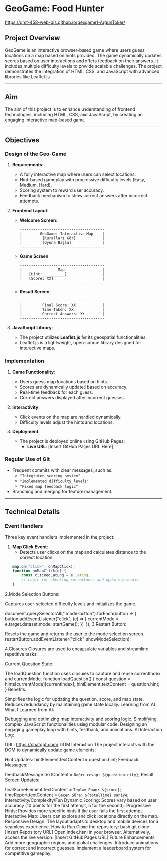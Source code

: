 # GeoGame:   Food Hunter

https://gmt-458-web-gis.github.io/geogame1-ArgunToker/

## **Project Overview**
GeoGame is an interactive browser-based game where users guess locations on a map based on hints provided. The game dynamically updates scores based on user interactions and offers feedback on their answers. It includes multiple difficulty levels to provide scalable challenges. The project demonstrates the integration of HTML, CSS, and JavaScript with advanced libraries like Leaflet.js.

---

## **Aim**
The aim of this project is to enhance understanding of frontend technologies, including HTML, CSS, and JavaScript, by creating an engaging interactive map-based game.

---

## **Objectives**
### **Design of the Geo-Game**
1. **Requirements**:
   - A fully interactive map where users can select locations.
   - Hint-based gameplay with progressive difficulty levels (Easy, Medium, Hard).
   - Scoring system to reward user accuracy.
   - Feedback mechanism to show correct answers after incorrect attempts.

2. **Frontend Layout**:
   - **Welcome Screen**:
     ```
     --------------------------------------
     |        GeoGame: Interactive Map    |
     |         [Kuralları Gör]            |
     |         [Oyuna Başla]              |
     --------------------------------------
     ```
   - **Game Screen**:
     ```
     --------------------------------------
     |                Map                 |
     |   [Hint: _________]                |
     |   [Score: XX]                      |
     --------------------------------------
     ```
   - **Result Screen**:
     ```
     --------------------------------------
     |         Final Score: XX            |
     |         Time Taken: XX             |
     |         Correct Answers: XX        |
     --------------------------------------
     ```

3. **JavaScript Library**:
   - The project utilizes **Leaflet.js** for its geospatial functionalities.
   - Leaflet.js is a lightweight, open-source library designed for interactive maps.

### **Implementation**
1. **Game Functionality**:
   - Users guess map locations based on hints.
   - Scores are dynamically updated based on accuracy.
   - Real-time feedback for each guess.
   - Correct answers displayed after incorrect guesses.

2. **Interactivity**:
   - Click events on the map are handled dynamically.
   - Difficulty levels adjust the hints and locations.

3. **Deployment**:
   - The project is deployed online using GitHub Pages:
     - **Live URL**: [Insert GitHub Pages URL Here]

### **Regular Use of Git**
- Frequent commits with clear messages, such as:
  - `"Integrated scoring system"`
  - `"Implemented difficulty levels"`
  - `"Fixed map feedback logic"`
- Branching and merging for feature management.

---

## **Technical Details**
### **Event Handlers**
Three key event handlers implemented in the project:
1. **Map Click Event**:
   - Detects user clicks on the map and calculates distance to the correct location.
   ```javascript
   map.on("click", onMapClick);
   function onMapClick(e) {
       const clickedLatLng = e.latlng;
       // Logic for checking correctness and updating scores
   }


2.Mode Selection Buttons:

Captures user-selected difficulty levels and initializes the game.

document.querySelectorAll(".mode-button").forEach(button => {
    button.addEventListener("click", (e) => {
        currentMode = e.target.dataset.mode;
        startGame();
    });
});
3.Restart Button:

Resets the game and returns the user to the mode selection screen.
restartButton.addEventListener("click", showModeSelection);

4.Closures
Closures are used to encapsulate variables and streamline repetitive tasks:

Current Question State:

The loadQuestion function uses closures to capture and reuse currentIndex and currentMode.
function loadQuestion() {
    const question = hints[currentMode][currentIndex];
    hintElement.textContent = question.hint;
}
Benefits:

Simplifies the logic for updating the question, score, and map state.
Reduces redundancy by maintaining game state locally.
Learning from AI 
What I Learned from AI:

Debugging and optimizing map interactivity and scoring logic.
Simplifying complex JavaScript functionalities using modular code.
Designing an engaging gameplay loop with hints, feedback, and animations.
AI Interaction Log:

URL: https://chatgpt.com/
DOM Interaction 
The project interacts with the DOM to dynamically update game elements:

Hint Updates:
hintElement.textContent = question.hint;
Feedback Messages:

feedbackMessage.textContent = `Doğru cevap: ${question.city}`;
Result Screen Updates:

finalScoreElement.textContent = `Toplam Puan: ${score}`;
timeReport.textContent = `Geçen Süre: ${totalTime} saniye`;
Interactivity/Complexity/Fun 
Dynamic Scoring:
Scores vary based on user accuracy (10 points for the first attempt, 5 for the second).
Progressive Hints:
Provides more specific hints if the user fails the first attempt.
Interactive Map:
Users can explore and click locations directly on the map.
Responsive Design:
The layout adapts to desktop and mobile devices for a seamless experience.
How to Run
Clone the repository:
bash
git clone [Insert Repository URL]
Open index.html in your browser.
Alternatively, access the live version: [Insert GitHub Pages URL]
Future Enhancements
Add more geographic regions and global challenges.
Introduce animations for correct and incorrect guesses.
Implement a leaderboard system for competitive gameplay.


